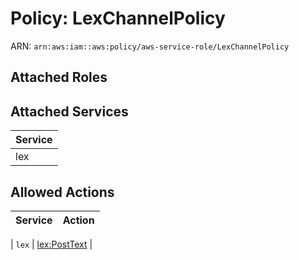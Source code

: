 # Policy: LexChannelPolicy

ARN: `arn:aws:iam::aws:policy/aws-service-role/LexChannelPolicy`

## Attached Roles

## Attached Services

| Service |
|---------|
| lex |

## Allowed Actions

| Service | Action |
|:-------:|--------|

| `lex` | [lex:PostText](../actions.md#lex:posttext) |
